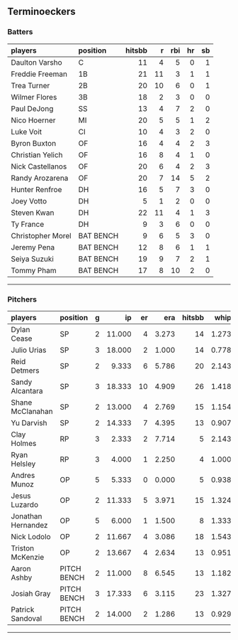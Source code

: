 ## Terminoeckers

### Batters

 
|players           |position  | hitsbb|  r| rbi| hr| sb| 
|:-----------------|:---------|------:|--:|---:|--:|--:| 
|Daulton Varsho    |C         |     11|  4|   5|  0|  1| 
|Freddie Freeman   |1B        |     21| 11|   3|  1|  1| 
|Trea Turner       |2B        |     20| 10|   6|  0|  1| 
|Wilmer Flores     |3B        |     18|  2|   3|  0|  0| 
|Paul DeJong       |SS        |     13|  4|   7|  2|  0| 
|Nico Hoerner      |MI        |     20|  5|   5|  1|  2| 
|Luke Voit         |CI        |     10|  4|   3|  2|  0| 
|Byron Buxton      |OF        |     16|  4|   4|  2|  3| 
|Christian Yelich  |OF        |     16|  8|   4|  1|  0| 
|Nick Castellanos  |OF        |     20|  6|   4|  2|  3| 
|Randy Arozarena   |OF        |     20|  7|  14|  5|  2| 
|Hunter Renfroe    |DH        |     16|  5|   7|  3|  0| 
|Joey Votto        |DH        |      5|  1|   2|  0|  0| 
|Steven Kwan       |DH        |     22| 11|   4|  1|  3| 
|Ty France         |DH        |      9|  3|   6|  0|  0| 
|Christopher Morel |BAT BENCH |      9|  6|   5|  3|  0| 
|Jeremy Pena       |BAT BENCH |     12|  8|   6|  1|  1| 
|Seiya Suzuki      |BAT BENCH |     19|  9|   7|  2|  1| 
|Tommy Pham        |BAT BENCH |     17|  8|  10|  2|  0| 


* * *

### Pitchers

 
|players            |position    |  g|     ip| er|   era| hitsbb|  whip| so|  w| sv| 
|:------------------|:-----------|--:|------:|--:|-----:|------:|-----:|--:|--:|--:| 
|Dylan Cease        |SP          |  2| 11.000|  4| 3.273|     14| 1.273| 12|  0|  0| 
|Julio Urias        |SP          |  3| 18.000|  2| 1.000|     14| 0.778| 21|  2|  0| 
|Reid Detmers       |SP          |  2|  9.333|  6| 5.786|     20| 2.143| 12|  0|  0| 
|Sandy Alcantara    |SP          |  3| 18.333| 10| 4.909|     26| 1.418| 16|  1|  0| 
|Shane McClanahan   |SP          |  2| 13.000|  4| 2.769|     15| 1.154| 12|  1|  0| 
|Yu Darvish         |SP          |  2| 14.333|  7| 4.395|     13| 0.907| 15|  0|  0| 
|Clay Holmes        |RP          |  3|  2.333|  2| 7.714|      5| 2.143|  1|  0|  0| 
|Ryan Helsley       |RP          |  3|  4.000|  1| 2.250|      4| 1.000|  5|  1|  1| 
|Andres Munoz       |OP          |  5|  5.333|  0| 0.000|      5| 0.938| 12|  1|  0| 
|Jesus Luzardo      |OP          |  2| 11.333|  5| 3.971|     15| 1.324| 13|  0|  0| 
|Jonathan Hernandez |OP          |  5|  6.000|  1| 1.500|      8| 1.333|  4|  1|  2| 
|Nick Lodolo        |OP          |  2| 11.667|  4| 3.086|     18| 1.543| 14|  0|  0| 
|Triston McKenzie   |OP          |  2| 13.667|  4| 2.634|     13| 0.951| 17|  1|  0| 
|Aaron Ashby        |PITCH BENCH |  2| 11.000|  8| 6.545|     13| 1.182| 13|  0|  0| 
|Josiah Gray        |PITCH BENCH |  3| 17.333|  6| 3.115|     23| 1.327| 18|  0|  0| 
|Patrick Sandoval   |PITCH BENCH |  2| 14.000|  2| 1.286|     13| 0.929| 13|  1|  0| 


* * *


